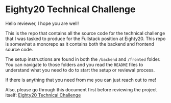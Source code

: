 # Eighty20 Technical Challenge

Hello reviewer, I hope you are well!

This is the repo that contains all the source code for the technical challenge that I was tasked to produce for the Fullstack position at Eighty20. This repo is somewhat a monorepo as it contains both the backend and frontend source code.

The setup instructions are found in both the `/backend` and `/fronted` folder. You can navigate to those folders and you read the `README` files to understand what you need to do to start the setup or reviewal process.

If there is anything that you need from me you can just reach out to me!

Also, please go through this document first before reviewing the project itself: [Eighty20 Technical Challenge](https://docs.google.com/document/d/1vSQyXSkByph2dHdPPf-uPG0PS-_3UgFaUai4y9_R3xo/edit?usp=sharing)